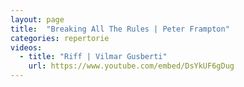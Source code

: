 ```yaml
---
layout: page
title:  "Breaking All The Rules | Peter Frampton"
categories: repertorie
videos:
  - title: "Riff | Vilmar Gusberti"
    url: https://www.youtube.com/embed/DsYkUF6gDug
---
```

